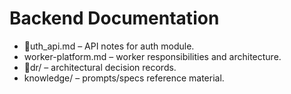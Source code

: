 # Backend Documentation

- uth_api.md – API notes for auth module.
- worker-platform.md – worker responsibilities and architecture.
- dr/ – architectural decision records.
- knowledge/ – prompts/specs reference material.
